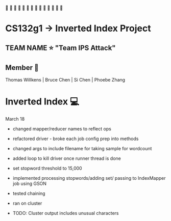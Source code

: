 :gem: :gem: :gem: :gem: :gem: :gem: :gem: :gem: :gem: :gem: :gem: :gem: :gem: :gem:

# CS132g1 -> Inverted Index Project
## TEAM NAME :star: "Team IPS Attack"
## Member :book:
Thomas Willkens | Bruce Chen | Si Chen | Phoebe Zhang

# Inverted Index :computer:

March 18
- changed mapper/reducer names to reflect ops
- refactored driver - broke each job config prep into methods
- changed args to include filename for taking sample for wordcount
- added loop to kill driver once runner thread is done
- set stopword threshold to 15,000
- implemented processing stopwords/adding set/ passing to IndexMapper job using GSON
- tested chaining
- ran on cluster

- TODO: Cluster output includes unusual characters
